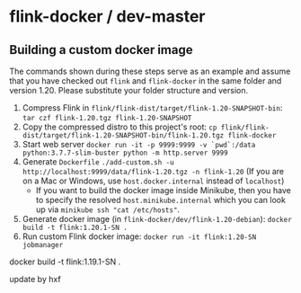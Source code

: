 # flink-docker / dev-master

## Building a custom docker image

The commands shown during these steps serve as an example and assume that you have checked out `flink` and `flink-docker`
in the same folder and version 1.20. Please substitute your folder structure and version.

1. Compress Flink in `flink/flink-dist/target/flink-1.20-SNAPSHOT-bin`: `tar czf flink-1.20.tgz flink-1.20-SNAPSHOT`
2. Copy the compressed distro to this project's root: `cp flink/flink-dist/target/flink-1.20-SNAPSHOT-bin/flink-1.20.tgz flink-docker`
3. Start web server ``docker run -it -p 9999:9999 -v `pwd`:/data python:3.7.7-slim-buster python -m http.server 9999``
4. Generate `Dockerfile` `./add-custom.sh -u http://localhost:9999/data/flink-1.20.tgz -n flink-1.20`
    (If you are on a Mac or Windows, use `host.docker.internal` instead of `localhost`)
    * If you want to build the docker image inside Minikube, then you have to specify the resolved `host.minikube.internal` which you can look up via `minikube ssh "cat /etc/hosts"`.
5. Generate docker image (in `flink-docker/dev/flink-1.20-debian`): `docker build -t flink:1.20.1-SN .`
6. Run custom Flink docker image: `docker run -it flink:1.20-SN jobmanager`



docker build -t flink:1.19.1-SN .

update by hxf
